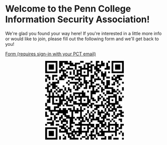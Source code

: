 # Welcome to the Penn College Information Security Association!
We're glad you found your way here! If you're interested in a little more info or would like to join, please fill out the following form and we'll get back to you!

[Form (requires sign-in with your PCT email)](https://forms.office.com/Pages/ResponsePage.aspx?id=PGEOkt9ywUmwJvU6rAbczWx8XoLf70BAqv2MSAmCkrhUMTFWWEtBWkxVT05GUzQ0RkMySTYwMDdWMC4u)

<div style="text-align:center"><img width="250" src="https://raw.githubusercontent.com/PCTISA/pctisa.github.io/master/form-qr.png" /></div>

